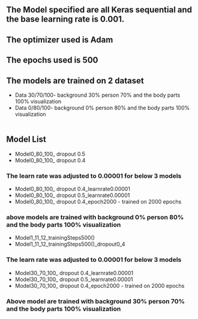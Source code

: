 ## The Model specified are all Keras sequential and the base learning rate is 0.001.
## The optimizer used is Adam
## The epochs used is 500
## The models are trained on 2 dataset 
  * Data 30/70/100- background 30% person 70% and the body parts 100% visualization
  * Data 0/80/100- background 0% person 80% and the body parts 100% visualization <br><br>
## Model List

* Model0_80_100_ dropout 0.5 
* Model0_80_100_ dropout 0.4
### The learn rate was adjusted to 0.00001 for below 3 models
* Model0_80_100_ dropout 0.4_learnrate0.00001
* Model0_80_100_ dropout 0.5_learnrate0.00001
* Model0_80_100_ dropout 0.4_epoch2000 - trained on 2000 epochs
### above models are trained with background 0% person 80% and the body parts 100% visualization
* Model1_11_12_trainingSteps500()
* Model1_11_12_trainingSteps500()_dropout0_4
### The learn rate was adjusted to 0.00001 for below 3 models
* Model30_70_100_ dropout 0.4_learnrate0.00001
* Model30_70_100_ dropout 0.5_learnrate0.00001
* Model30_70_100_ dropout 0.4_epoch2000 - trained on 2000 epochs
### Above model are trained with background 30% person 70% and the body parts 100% visualization

